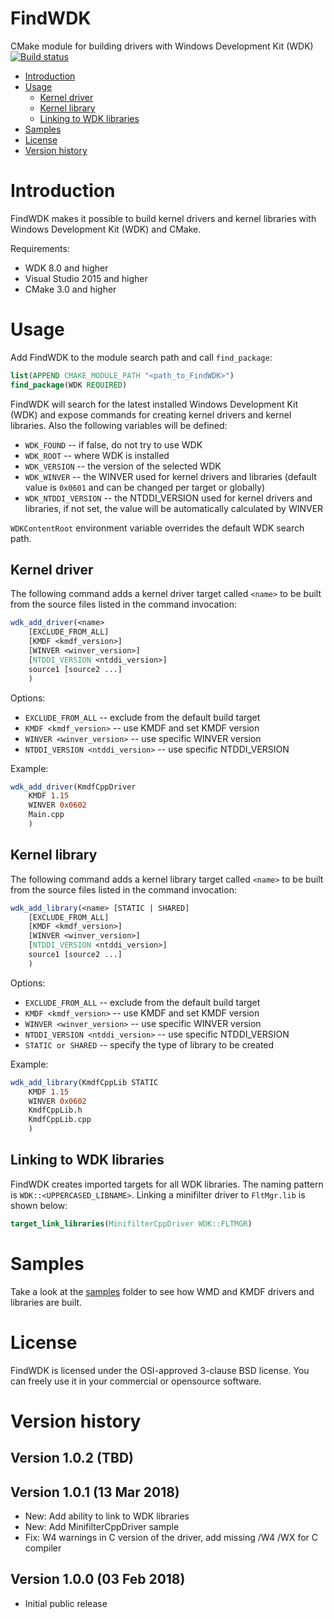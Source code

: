 # FindWDK
CMake module for building drivers with Windows Development Kit (WDK) [![Build status](https://ci.appveyor.com/api/projects/status/o7cyircahkb6nv07/branch/master?svg=true)](https://ci.appveyor.com/project/SergiusTheBest/findwdk/branch/master)

- [Introduction](#introduction)
- [Usage](#usage)
  - [Kernel driver](#kernel-driver)
  - [Kernel library](#kernel-library)
  - [Linking to WDK libraries](#linking-to-wdk-libraries)
- [Samples](#samples)
- [License](#license)
- [Version history](#version-history)

# Introduction
FindWDK makes it possible to build kernel drivers and kernel libraries with Windows Development Kit (WDK) and CMake.

Requirements:
- WDK 8.0 and higher
- Visual Studio 2015 and higher
- CMake 3.0 and higher

# Usage
Add FindWDK to the module search path and call `find_package`:

```cmake
list(APPEND CMAKE_MODULE_PATH "<path_to_FindWDK>")
find_package(WDK REQUIRED)
```

FindWDK will search for the latest installed Windows Development Kit (WDK) and expose commands for creating kernel drivers and kernel libraries. Also the following variables will be defined:
- `WDK_FOUND` -- if false, do not try to use WDK
- `WDK_ROOT` -- where WDK is installed
- `WDK_VERSION` -- the version of the selected WDK
- `WDK_WINVER` -- the WINVER used for kernel drivers and libraries (default value is `0x0601` and can be changed per target or globally)
- `WDK_NTDDI_VERSION` -- the NTDDI_VERSION used for kernel drivers and libraries, if not set, the value will be automatically calculated by WINVER

`WDKContentRoot` environment variable overrides the default WDK search path.

## Kernel driver
The following command adds a kernel driver target called `<name>` to be built from the source files listed in the command invocation:

```cmake
wdk_add_driver(<name> 
    [EXCLUDE_FROM_ALL]
    [KMDF <kmdf_version>]
    [WINVER <winver_version>]
    [NTDDI_VERSION <ntddi_version>]
    source1 [source2 ...]
    )
```

Options:
- `EXCLUDE_FROM_ALL` -- exclude from the default build target
- `KMDF <kmdf_version>` -- use KMDF and set KMDF version
- `WINVER <winver_version>` -- use specific WINVER version
- `NTDDI_VERSION <ntddi_version>` -- use specific NTDDI_VERSION

Example:

```cmake
wdk_add_driver(KmdfCppDriver 
    KMDF 1.15 
    WINVER 0x0602
    Main.cpp
    )
```

## Kernel library
The following command adds a kernel library target called `<name>` to be built from the source files listed in the command invocation:

```cmake
wdk_add_library(<name> [STATIC | SHARED]
    [EXCLUDE_FROM_ALL]
    [KMDF <kmdf_version>]
    [WINVER <winver_version>]
    [NTDDI_VERSION <ntddi_version>]
    source1 [source2 ...]
    )
```

Options:
- `EXCLUDE_FROM_ALL` -- exclude from the default build target
- `KMDF <kmdf_version>` -- use KMDF and set KMDF version
- `WINVER <winver_version>` -- use specific WINVER version
- `NTDDI_VERSION <ntddi_version>` -- use specific NTDDI_VERSION
- `STATIC or SHARED` -- specify the type of library to be created

Example:

```cmake
wdk_add_library(KmdfCppLib STATIC 
    KMDF 1.15
    WINVER 0x0602
    KmdfCppLib.h 
    KmdfCppLib.cpp
    )
```

## Linking to WDK libraries
FindWDK creates imported targets for all WDK libraries. The naming pattern is `WDK::<UPPERCASED_LIBNAME>`. Linking a minifilter driver to `FltMgr.lib` is shown below:

```cmake
target_link_libraries(MinifilterCppDriver WDK::FLTMGR)
```

# Samples
Take a look at the [samples](samples) folder to see how WMD and KMDF drivers and libraries are built.

# License
FindWDK is licensed under the OSI-approved 3-clause BSD license. You can freely use it in your commercial or opensource software.

# Version history

## Version 1.0.2 (TBD)

## Version 1.0.1 (13 Mar 2018)
- New: Add ability to link to WDK libraries
- New: Add MinifilterCppDriver sample
- Fix: W4 warnings in C version of the driver, add missing /W4 /WX for C compiler

## Version 1.0.0 (03 Feb 2018)
- Initial public release
